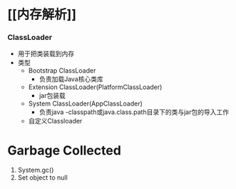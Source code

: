 
# [[内存解析]]

### ClassLoader

- 用于把类装载到内存
- 类型
	- Bootstrap ClassLoader
		- 负责加载Java核心类库
	- Extension ClassLoader(PlatformClassLoader)
		- jar包装载
	- System ClassLoader(AppClassLoader)
		- 负责java -classpath或java.class.path目录下的类与jar包的导入工作
	- 自定义Classloader

# Garbage Collected

1. System.gc()
2. Set object to null
